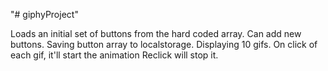 "# giphyProject" 

Loads an initial set of buttons from the hard coded array.
Can add new buttons.
Saving button array to localstorage.
Displaying 10 gifs.
On click of each gif, it'll start the animation
Reclick will stop it.
